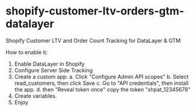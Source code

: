# shopify-customer-ltv-orders-gtm-datalayer
Shopify Customer LTV and Order Count Tracking for DataLayer &amp; GTM

How to enable it:
1. Enable DataLayer in Shopify
2. Configure Server Side Tracking
3. Create a custom app:
    a. Click "Configure Admin API scopes"
    b. Select read_customers, then click Save
    c. Go to "API credentials", then install the app.
    d. then "Reveal token once" copy the token "shpat_12345678"
4. Create variables.
5. Enjoy
